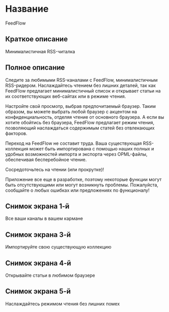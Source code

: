 # Название

FeedFlow

## Краткое описание

Минималистичная RSS-читалка

## Полное описание

Следите за любимыми RSS-каналами с FeedFlow, минималистичным RSS-ридером. Наслаждайтесь чтением без лишних деталей, так как FeedFlow предлагает минималистичный список и открывает статьи на их соответствующих веб-сайтах или в режиме чтения.

Настройте свой просмотр, выбрав предпочитаемый браузер. Таким образом, вы можете выбрать любой браузер с акцентом на конфиденциальность, отделяя чтение от основного браузера. А если вы хотите обойтись без браузера, FeedFlow предлагает режим чтения, позволяющий наслаждаться содержимым статей без отвлекающих факторов.

Переход на FeedFlow не составит труда. Ваша существующая RSS-коллекция может быть импортирована с помощью наших полных и удобных возможностей импорта и экспорта через OPML-файлы, обеспечивая бесперебойное чтение.

Сосредоточьтесь на чтении (или прокрутке)!

Приложение все еще в разработке, поэтому некоторые функции могут быть отсутствующими или могут возникнуть проблемы. Пожалуйста, сообщайте о любых ошибках или предложениях по функционалу!

## Снимок экрана 1-й

Все ваши каналы в вашем кармане

## Снимок экрана 3-й

Импортируйте свою существующую коллекцию

## Снимок экрана 4-й

Открывайте статьи в любимом браузере

## Снимок экрана 5-й

Наслаждайтесь режимом чтения без лишних помех
